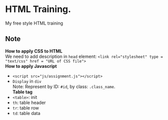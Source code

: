 # HTML Training.  
My free style HTML training
## Note  
**How to apply CSS to HTML**  
We need to add description in `head` element: `<link rel="stylesheet" type = "text/css" href = "URL of CSS file">`  
**How to apply Javascript**  
- `<script src="js/assignment.js"></script>`  
- `Display` in `div`  
Note: Represent by ID: `#id`, by class: `.class_name`.  
**Table tag**  
- `<table>`: init  
- `th`: table header
- `tr`: table row  
- `td`: table data  

  

